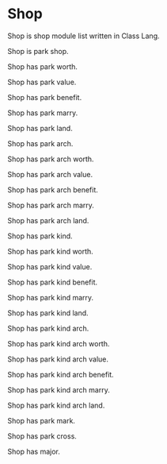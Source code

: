 # Shop

Shop is shop module list written in Class Lang.

Shop is park shop.

Shop has park worth.

Shop has park value.

Shop has park benefit.

Shop has park marry.

Shop has park land.

Shop has park arch.

Shop has park arch worth.

Shop has park arch value.

Shop has park arch benefit.

Shop has park arch marry.

Shop has park arch land.

Shop has park kind.

Shop has park kind worth.

Shop has park kind value.

Shop has park kind benefit.

Shop has park kind marry.

Shop has park kind land.

Shop has park kind arch.

Shop has park kind arch worth.

Shop has park kind arch value.

Shop has park kind arch benefit.

Shop has park kind arch marry.

Shop has park kind arch land.

Shop has park mark.

Shop has park cross.

Shop has major.